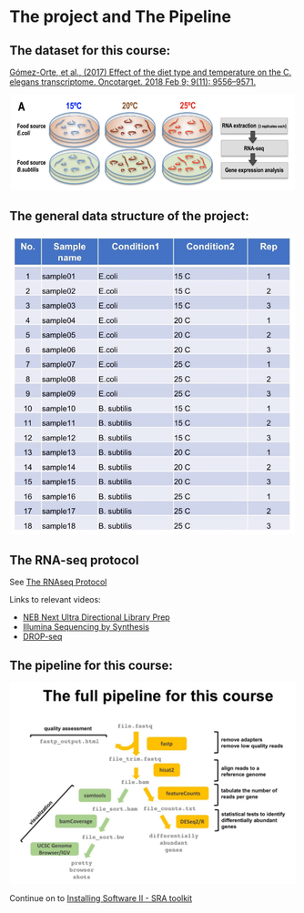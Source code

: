 # The project and The Pipeline

## The dataset for this course: 

[Gómez-Orte, et al., (2017) Effect of the diet type and temperature on the C. elegans transcriptome. Oncotarget. 2018 Feb 9; 9(11): 9556–9571.](https://pmc.ncbi.nlm.nih.gov/articles/PMC5839384/)

<p align="center">
<img width="500" alt="dataset info" src="https://github.com/jesshill/CSU-2025FA-DSCI-512-001_RNA-Sequencing_Data_Analysis/blob/main/Images/dataset_info.png">
</p>

## The general data structure of the project: 

<p align="center">
<img width="500" alt="dataset structure" src="https://github.com/jesshill/CSU-2025FA-DSCI-512-001_RNA-Sequencing_Data_Analysis/blob/main/Images/dataset_structure.jpg">
</p>

## The RNA-seq protocol 

See [The RNAseq Protocol](1_4_241105_RNAseqProtocol.pdf)

Links to relevant videos: 
- [NEB Next Ultra Directional Library Prep](https://www.neb.com/tools-and-resources/video-library?device=modal&videoid=%7Bd824c8c5-7942-437c-9086-e93ff3c94a12%7D)
- [Illumina Sequencing by Synthesis](https://www.youtube.com/watch?v=fCd6B5HRaZ8)
- [DROP-seq](https://www.youtube.com/watch?v=vL7ptq2Dcf0)

## The pipeline for this course:

<p align="center">
<img width="700" alt="pipeline" src="https://github.com/jesshill/CSU-2025FA-DSCI-512-001_RNA-Sequencing_Data_Analysis/blob/main/Images/191121_alignment.jpg">
</p>

Continue on to [Installing Software II - SRA toolkit](2_2_Installing_Software_2_SRAtoolkit.md) 
